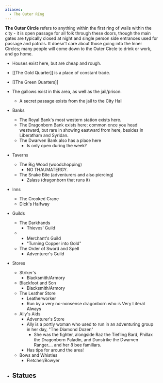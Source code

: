 ```yaml
---
aliases:
  - The Outer RIng
---
```


**The Outer Circle** refers to anything within the first ring of walls within the city - it is open passage for all folk through these doors, though the main gates are typically closed at night and single person side entrances used for passage and patrols. 
It doesn't care about those going into the Inner Circles; many people will come down to the Outer Circle to drink or work, and go home.

- Houses exist here, but are cheap and rough.
- [[The Gold Quarter]] is a place of constant trade.
- [[The Green Quarters]]
- The gallows exist in this area, as well as the jail/prison. 
	- A secret passage exists from the jail to the City Hall
- Banks
	- The Royal Bank's most western station exists here.
	- The Dragonborn Bank exists here; common once you head westward, but rare in showing eastward from here, besides in Liberatham and Syridan.
	- The Dwarven Bank also has a place here
		- Is only open during the week?
- Taverns 
	- The Big Wood (woodchopping)
		- NO THAUMATERGY. 
	- The Snake Bite (adventurers and also piercing)
		- Zalass (dragonborn that runs it)
- Inns 
	- The Crooked Crane
	- Dick's Halfway

- Guilds 
	- The Darkhands 
		- Thieves' Guild
	- 
		- Merchant's Guild
		- "Turning Copper into Gold"
	- The Order of Sword and Spell
		- Adventurer's Guild

- Stores
	-  Striker's
		- Blacksmith/Armory
	- Blackfoot and Son
		- Blacksmith/Armory
	- The Leather Store
		-  Leatherworker
		- Run by a very no-nonsense dragonborn who is Very Literal Always
	- Ally's Aids
		- Adventurer's Store
		- Ally is a portly woman who used to run in an adventuring group in her day, "The Diamond Dozen"
			- She was the fighter, alongside Raz the Tiefling Bard, Phillax the Dragonborn Paladin, and Dunstrike the Dwarven Ranger.... and her 8 bee familiars.
		- Has tips for around the area!
	- Bows and Whistles
		- Fletcher/Bowyer
- Statues
	- 
